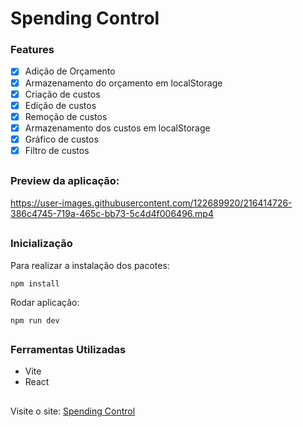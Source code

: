 # Spending Control

### Features
- [x] Adição de Orçamento
- [x] Armazenamento do orçamento em localStorage
- [x] Criação de custos
- [x] Edição de custos
- [x] Remoção de custos
- [x] Armazenamento dos custos em localStorage
- [x] Gráfico de custos
- [x] Filtro de custos

##

### Preview da aplicação:


https://user-images.githubusercontent.com/122689920/216414726-386c4745-719a-465c-bb73-5c4d4f006496.mp4


##

### Inicialização

Para realizar a instalação dos pacotes:
```
npm install
```

Rodar aplicação:
```
npm run dev
```

##

### Ferramentas Utilizadas

- Vite
- React

##

Visite o site: <a href="https://radiant-licorice-631076.netlify.app">Spending Control</a>

